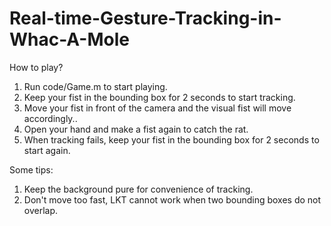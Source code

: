 # Real-time-Gesture-Tracking-in-Whac-A-Mole
How to play?
1. Run code/Game.m to start playing.
2. Keep your fist in the bounding box for 2 seconds to start tracking.
3. Move your fist in front of the camera and the visual fist will move accordingly..
4. Open your hand and make a fist again to catch the rat.
5. When tracking fails, keep your fist in the bounding box for 2 seconds to start again.

Some tips:
1. Keep the background pure for convenience of tracking.
2. Don't move too fast, LKT cannot work when two bounding boxes do not overlap.

